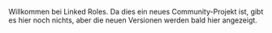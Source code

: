 Willkommen bei Linked Roles. Da dies ein neues Community-Projekt ist, gibt es hier noch nichts, aber die neuen Versionen werden bald hier angezeigt.